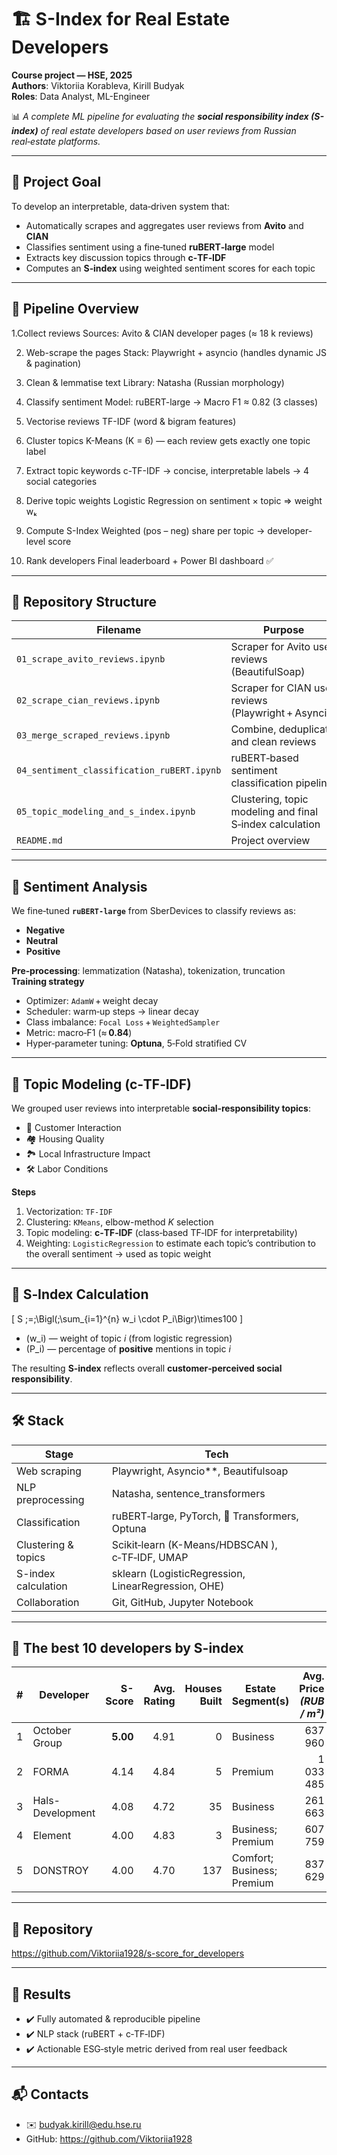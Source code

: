 # 🏗️ S-Index for Real Estate Developers

**Course project — HSE, 2025**  
**Authors**: Viktoriia Korableva, Kirill Budyak  
**Roles**: Data Analyst, ML-Engineer

📊 _A complete ML pipeline for evaluating the **social responsibility index (S-index)** of real estate developers based on user reviews from Russian real‑estate platforms._

---

## 📌 Project Goal

To develop an interpretable, data‑driven system that:

* Automatically scrapes and aggregates user reviews from **Avito** and **CIAN**  
* Classifies sentiment using a fine‑tuned **ruBERT‑large** model  
* Extracts key discussion topics through **c‑TF‑IDF**  
* Computes an **S‑index** using weighted sentiment scores for each topic

---

## 🧱 Pipeline Overview

1.Collect reviews
Sources: Avito & CIAN developer pages (≈ 18 k reviews)

2. Web-scrape the pages
Stack: Playwright + asyncio (handles dynamic JS & pagination)

3. Clean & lemmatise text
Library: Natasha (Russian morphology)

4. Classify sentiment
Model: ruBERT-large → Macro F1 ≈ 0.82 (3 classes)

5. Vectorise reviews
TF-IDF (word & bigram features)

6. Cluster topics
K-Means (K = 6) — each review gets exactly one topic label

7. Extract topic keywords
c-TF-IDF → concise, interpretable labels → 4 social categories

8. Derive topic weights
Logistic Regression on sentiment × topic ⇒ weight wₖ

9. Compute S-Index
Weighted (pos – neg) share per topic → developer-level score

10. Rank developers
Final leaderboard + Power BI dashboard ✅

---

## 📂 Repository Structure

| Filename                                   | Purpose                                                        |
|--------------------------------------------|----------------------------------------------------------------|
| `01_scrape_avito_reviews.ipynb`            | Scraper for Avito user reviews (BeautifulSoap)                 |
| `02_scrape_cian_reviews.ipynb`             | Scraper for CIAN user reviews (Playwright + Asyncio)           |
| `03_merge_scraped_reviews.ipynb`           | Combine, deduplicate and clean reviews                         |
| `04_sentiment_classification_ruBERT.ipynb` | ruBERT‑based sentiment classification pipeline                 |
| `05_topic_modeling_and_s_index.ipynb`      | Clustering, topic modeling and final S‑index calculation       |
| `README.md`                                | Project overview                                               |

---

## 🧠 Sentiment Analysis

We fine‑tuned **`ruBERT‑large`** from SberDevices to classify reviews as:

* **Negative**
* **Neutral**
* **Positive**

**Pre‑processing**: lemmatization (Natasha), tokenization, truncation  
**Training strategy**  
* Optimizer: `AdamW` + weight decay  
* Scheduler: warm‑up steps → linear decay  
* Class imbalance: `Focal Loss` + `WeightedSampler`  
* Metric: macro‑F1 (≈ **0.84**)  
* Hyper‑parameter tuning: **Optuna**, 5‑Fold stratified CV

---

## 🧵 Topic Modeling (c‑TF‑IDF)

We grouped user reviews into interpretable **social‑responsibility topics**:

* 👥 Customer Interaction  
* 🏘️ Housing Quality  
* 🏞️ Local Infrastructure Impact  
* 🛠️ Labor Conditions  

**Steps**

1. Vectorization: `TF‑IDF`  
2. Clustering: `KMeans`, elbow-method _K_ selection  
3. Topic modeling: **c‑TF‑IDF** (class‑based TF‑IDF for interpretability)  
4. Weighting: `LogisticRegression` to estimate each topic’s contribution to the overall sentiment → used as topic weight  

---

## 🧮 S‑Index Calculation
\[
S \;=\;\Bigl(\;\sum_{i=1}^{n} w_i \cdot P_i\Bigr)\times100
\]

* \(w_i\) — weight of topic *i* (from logistic regression)  
* \(P_i\) — percentage of **positive** mentions in topic *i*

The resulting **S‑index** reflects overall **customer‑perceived social responsibility**.

---

## 🛠️ Stack

| Stage              | Tech                                               |
|--------------------|----------------------------------------------------|
| Web scraping       | Playwright, Asyncio**, Beautifulsoap               |
| NLP preprocessing  | Natasha, sentence_transformers                     |
| Classification     | ruBERT‑large, PyTorch, 🤗 Transformers, Optuna     |
| Clustering & topics| Scikit‑learn (K-Means/HDBSCAN ), c‑TF‑IDF, UMAP    |
| S-index calculation| sklearn (LogisticRegression, LinearRegression, OHE)|
| Collaboration      | Git, GitHub, Jupyter Notebook                      |

---

## 📎 The best 10 developers by S-index

| # | Developer            | **S-Score** | Avg. Rating | Houses Built | Estate Segment(s)              | Avg. Price *(RUB / m²)* | Years on Market |
|---|----------------------|------------:|------------:|-------------:|--------------------------------|------------------------:|----------------:|
| 1 | October Group        | **5.00**    | 4.91        | 0            | Business                       | 637 960                | 3               |
| 2 | FORMA                | 4.14        | 4.84        | 5            | Premium                        | 1 033 485              | 4               |
| 3 | Hals-Development     | 4.08        | 4.72        | 35           | Business                       | 261 663                | 31              |
| 4 | Element              | 4.00        | 4.83        | 3            | Business; Premium              | 607 759                | 8               |
| 5 | DONSTROY             | 4.00        | 4.70        | 137          | Comfort; Business; Premium     | 837 629                | 31              |


---

## 🔗 Repository

<https://github.com/Viktoriia1928/s-score_for_developers>

---

## 🏁 Results

* ✔️ Fully automated & reproducible pipeline  
* ✔️ NLP stack (ruBERT + c‑TF‑IDF)  
* ✔️ Actionable ESG‑style metric derived from real user feedback  

---

## 📬 Contacts

* ✉️ budyak.kirill@edu.hse.ru  
* GitHub: <https://github.com/Viktoriia1928>
